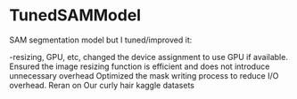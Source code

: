 # TunedSAMModel

SAM segmentation model but I tuned/improved it:

-resizing, GPU, etc,
changed the device assignment to use GPU if available.
Ensured the image resizing function is efficient and does not introduce unnecessary overhead
Optimized the mask writing process to reduce I/O overhead.
Reran on Our curly hair kaggle datasets


